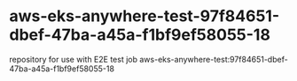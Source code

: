 # aws-eks-anywhere-test-97f84651-dbef-47ba-a45a-f1bf9ef58055-18
repository for use with E2E test job aws-eks-anywhere-test:97f84651-dbef-47ba-a45a-f1bf9ef58055-18
